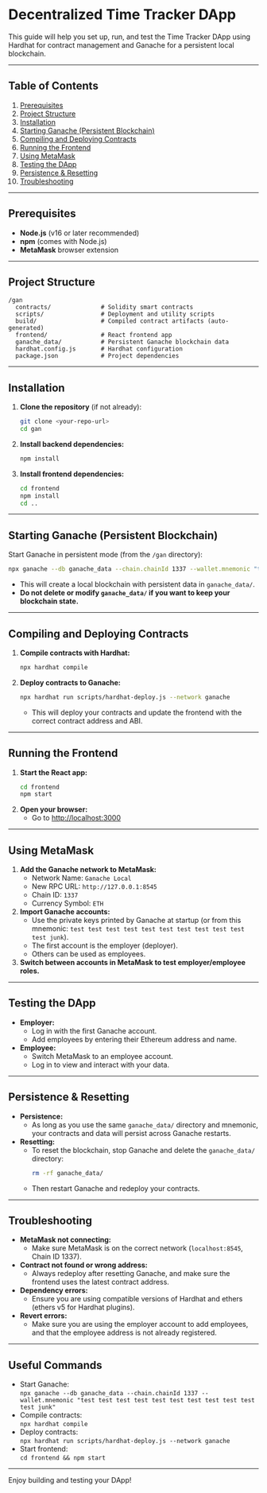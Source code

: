 # Decentralized Time Tracker DApp

This guide will help you set up, run, and test the Time Tracker DApp using Hardhat for contract management and Ganache for a persistent local blockchain.

---

## Table of Contents
1. [Prerequisites](#prerequisites)
2. [Project Structure](#project-structure)
3. [Installation](#installation)
4. [Starting Ganache (Persistent Blockchain)](#starting-ganache-persistent-blockchain)
5. [Compiling and Deploying Contracts](#compiling-and-deploying-contracts)
6. [Running the Frontend](#running-the-frontend)
7. [Using MetaMask](#using-metamask)
8. [Testing the DApp](#testing-the-dapp)
9. [Persistence & Resetting](#persistence--resetting)
10. [Troubleshooting](#troubleshooting)

---

## Prerequisites
- **Node.js** (v16 or later recommended)
- **npm** (comes with Node.js)
- **MetaMask** browser extension

---

## Project Structure
```
/gan
  contracts/              # Solidity smart contracts
  scripts/                # Deployment and utility scripts
  build/                  # Compiled contract artifacts (auto-generated)
  frontend/               # React frontend app
  ganache_data/           # Persistent Ganache blockchain data
  hardhat.config.js       # Hardhat configuration
  package.json            # Project dependencies
```

---

## Installation
1. **Clone the repository** (if not already):
   ```bash
   git clone <your-repo-url>
   cd gan
   ```
2. **Install backend dependencies:**
   ```bash
   npm install
   ```
3. **Install frontend dependencies:**
   ```bash
   cd frontend
   npm install
   cd ..
   ```

---

## Starting Ganache (Persistent Blockchain)
Start Ganache in persistent mode (from the `/gan` directory):
```bash
npx ganache --db ganache_data --chain.chainId 1337 --wallet.mnemonic "test test test test test test test test test test test junk"
```
- This will create a local blockchain with persistent data in `ganache_data/`.
- **Do not delete or modify `ganache_data/` if you want to keep your blockchain state.**

---

## Compiling and Deploying Contracts
1. **Compile contracts with Hardhat:**
   ```bash
   npx hardhat compile
   ```
2. **Deploy contracts to Ganache:**
   ```bash
   npx hardhat run scripts/hardhat-deploy.js --network ganache
   ```
   - This will deploy your contracts and update the frontend with the correct contract address and ABI.

---

## Running the Frontend
1. **Start the React app:**
   ```bash
   cd frontend
   npm start
   ```
2. **Open your browser:**
   - Go to [http://localhost:3000](http://localhost:3000)

---

## Using MetaMask
1. **Add the Ganache network to MetaMask:**
   - Network Name: `Ganache Local`
   - New RPC URL: `http://127.0.0.1:8545`
   - Chain ID: `1337`
   - Currency Symbol: `ETH`
2. **Import Ganache accounts:**
   - Use the private keys printed by Ganache at startup (or from this mnemonic: `test test test test test test test test test test test junk`).
   - The first account is the employer (deployer).
   - Others can be used as employees.
3. **Switch between accounts in MetaMask to test employer/employee roles.**

---

## Testing the DApp
- **Employer:**
  - Log in with the first Ganache account.
  - Add employees by entering their Ethereum address and name.
- **Employee:**
  - Switch MetaMask to an employee account.
  - Log in to view and interact with your data.

---

## Persistence & Resetting
- **Persistence:**
  - As long as you use the same `ganache_data/` directory and mnemonic, your contracts and data will persist across Ganache restarts.
- **Resetting:**
  - To reset the blockchain, stop Ganache and delete the `ganache_data/` directory:
    ```bash
    rm -rf ganache_data/
    ```
  - Then restart Ganache and redeploy your contracts.

---

## Troubleshooting
- **MetaMask not connecting:**
  - Make sure MetaMask is on the correct network (`localhost:8545`, Chain ID 1337).
- **Contract not found or wrong address:**
  - Always redeploy after resetting Ganache, and make sure the frontend uses the latest contract address.
- **Dependency errors:**
  - Ensure you are using compatible versions of Hardhat and ethers (ethers v5 for Hardhat plugins).
- **Revert errors:**
  - Make sure you are using the employer account to add employees, and that the employee address is not already registered.

---

## Useful Commands
- Start Ganache:  
  `npx ganache --db ganache_data --chain.chainId 1337 --wallet.mnemonic "test test test test test test test test test test test junk"`
- Compile contracts:  
  `npx hardhat compile`
- Deploy contracts:  
  `npx hardhat run scripts/hardhat-deploy.js --network ganache`
- Start frontend:  
  `cd frontend && npm start`

---

Enjoy building and testing your DApp!
